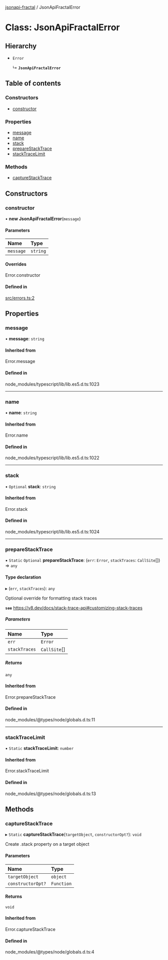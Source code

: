 [jsonapi-fractal](../README.md) / JsonApiFractalError

# Class: JsonApiFractalError

## Hierarchy

- `Error`

  ↳ **`JsonApiFractalError`**

## Table of contents

### Constructors

- [constructor](JsonApiFractalError.md#constructor)

### Properties

- [message](JsonApiFractalError.md#message)
- [name](JsonApiFractalError.md#name)
- [stack](JsonApiFractalError.md#stack)
- [prepareStackTrace](JsonApiFractalError.md#preparestacktrace)
- [stackTraceLimit](JsonApiFractalError.md#stacktracelimit)

### Methods

- [captureStackTrace](JsonApiFractalError.md#capturestacktrace)

## Constructors

### constructor

• **new JsonApiFractalError**(`message`)

#### Parameters

| Name | Type |
| :------ | :------ |
| `message` | `string` |

#### Overrides

Error.constructor

#### Defined in

[src/errors.ts:2](https://github.com/andersondanilo/jsonapi-fractal/blob/0809e68/src/errors.ts#L2)

## Properties

### message

• **message**: `string`

#### Inherited from

Error.message

#### Defined in

node_modules/typescript/lib/lib.es5.d.ts:1023

___

### name

• **name**: `string`

#### Inherited from

Error.name

#### Defined in

node_modules/typescript/lib/lib.es5.d.ts:1022

___

### stack

• `Optional` **stack**: `string`

#### Inherited from

Error.stack

#### Defined in

node_modules/typescript/lib/lib.es5.d.ts:1024

___

### prepareStackTrace

▪ `Static` `Optional` **prepareStackTrace**: (`err`: `Error`, `stackTraces`: `CallSite`[]) => `any`

#### Type declaration

▸ (`err`, `stackTraces`): `any`

Optional override for formatting stack traces

**`see`** https://v8.dev/docs/stack-trace-api#customizing-stack-traces

##### Parameters

| Name | Type |
| :------ | :------ |
| `err` | `Error` |
| `stackTraces` | `CallSite`[] |

##### Returns

`any`

#### Inherited from

Error.prepareStackTrace

#### Defined in

node_modules/@types/node/globals.d.ts:11

___

### stackTraceLimit

▪ `Static` **stackTraceLimit**: `number`

#### Inherited from

Error.stackTraceLimit

#### Defined in

node_modules/@types/node/globals.d.ts:13

## Methods

### captureStackTrace

▸ `Static` **captureStackTrace**(`targetObject`, `constructorOpt?`): `void`

Create .stack property on a target object

#### Parameters

| Name | Type |
| :------ | :------ |
| `targetObject` | `object` |
| `constructorOpt?` | `Function` |

#### Returns

`void`

#### Inherited from

Error.captureStackTrace

#### Defined in

node_modules/@types/node/globals.d.ts:4
